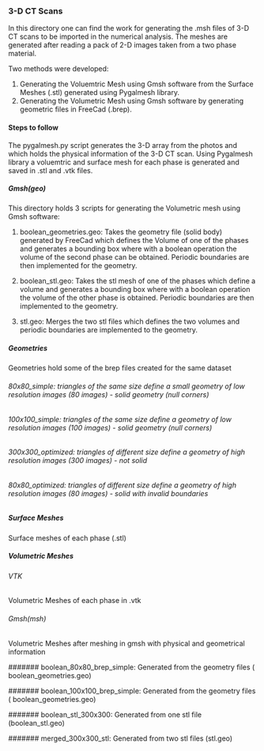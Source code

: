 ### 3-D CT Scans

In this directory one can find the work for generating the .msh files of 3-D CT scans to be imported in the numerical analysis.
The meshes are generated after reading a pack of 2-D images taken from a two phase material.

Two methods were developed:

1.  Generating the Voluemtric Mesh using Gmsh software from the Surface Meshes (.stl) generated using Pygalmesh library.
2.  Generating the Volumetric Mesh using Gmsh software by generating geometric files in FreeCad (.brep).

#### Steps to follow

The pygalmesh.py script generates the 3-D array from the photos and which holds the physical information of the 3-D CT scan. Using Pygalmesh library a voluemtric and surface mesh for each phase is generated and saved in .stl and .vtk files.

##### Gmsh(geo)

This directory holds 3 scripts for generating the Volumetric mesh using Gmsh software:

1. boolean_geometries.geo: Takes the geometry file (solid body) generated by FreeCad which defines the Volume of one of the phases and generates a bounding box where with a boolean operation the volume of the second phase can be obtained. Periodic boundaries are then implemented for the geometry.

2. boolean_stl.geo: Takes the stl mesh of one of the phases which define a volume and generates a bounding box where with a boolean operation the volume of the other phase is obtained. Periodic boundaries are then implemented to the geometry.

3. stl.geo: Merges the two stl files which defines the two volumes and periodic boundaries are implemented to the geometry.

##### Geometries

Geometries hold some of the brep files created for the same dataset

###### 80x80_simple: triangles of the same size define a small geometry of low resolution images (80 images) - solid geometry (null corners)
###### 100x100_simple: triangles of the same size define a geometry of low resolution images (100 images) - solid geometry (null corners)
###### 300x300_optimized: triangles of different size define a geometry of high resolution images (300 images) - not solid
###### 80x80_optimized: triangles of different size define a geometry of high resolution images (80 images) - solid with invalid boundaries

##### Surface Meshes

Surface meshes of each phase (.stl)

##### Volumetric Meshes

###### VTK

Volumetric Meshes of each phase in .vtk

###### Gmsh(msh)

Volumetric Meshes after meshing in gmsh with physical and geometrical information


####### boolean_80x80_brep_simple: Generated from the geometry files ( boolean_geometries.geo)

####### boolean_100x100_brep_simple: Generated from the geometry files ( boolean_geometries.geo)

####### boolean_stl_300x300: Generated from one stl file (boolean_stl.geo)

####### merged_300x300_stl: Generated from two stl files (stl.geo)



































